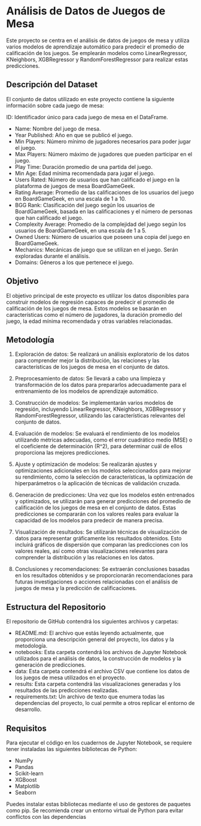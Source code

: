 # Análisis de Datos de Juegos de Mesa
Este proyecto se centra en el análisis de datos de juegos de mesa y utiliza varios modelos de aprendizaje automático para predecir el promedio de calificación de los juegos. Se emplearán modelos como LinearRegressor, KNeighbors, XGBRegressor y RandomForestRegressor para realizar estas predicciones.

## Descripción del Dataset
El conjunto de datos utilizado en este proyecto contiene la siguiente información sobre cada juego de mesa:

ID: Identificador único para cada juego de mesa en el DataFrame.
+ Name: Nombre del juego de mesa.
+ Year Published: Año en que se publicó el juego.
+ Min Players: Número mínimo de jugadores necesarios para poder jugar el juego.
+ Max Players: Número máximo de jugadores que pueden participar en el juego.
+ Play Time: Duración promedio de una partida del juego.
+ Min Age: Edad mínima recomendada para jugar el juego.
+ Users Rated: Número de usuarios que han calificado el juego en la plataforma de juegos de mesa BoardGameGeek.
+ Rating Average: Promedio de las calificaciones de los usuarios del juego en BoardGameGeek, en una escala de 1 a 10.
+ BGG Rank: Clasificación del juego según los usuarios de BoardGameGeek, basada en las calificaciones y el número de personas que han calificado el juego.
+ Complexity Average: Promedio de la complejidad del juego según los usuarios de BoardGameGeek, en una escala de 1 a 5.
+ Owned Users: Número de usuarios que poseen una copia del juego en BoardGameGeek.
+ Mechanics: Mecánicas de juego que se utilizan en el juego. Serán exploradas durante el análisis.
+ Domains: Géneros a los que pertenece el juego.
## Objetivo
El objetivo principal de este proyecto es utilizar los datos disponibles para construir modelos de regresión capaces de predecir el promedio de calificación de los juegos de mesa. Estos modelos se basarán en características como el número de jugadores, la duración promedio del juego, la edad mínima recomendada y otras variables relacionadas.

## Metodología
1. Exploración de datos: Se realizará un análisis exploratorio de los datos para comprender mejor la distribución, las relaciones y las características de los juegos de mesa en el conjunto de datos.

1. Preprocesamiento de datos: Se llevará a cabo una limpieza y transformación de los datos para prepararlos adecuadamente para el entrenamiento de los modelos de aprendizaje automático.

1. Construcción de modelos: Se implementarán varios modelos de regresión, incluyendo LinearRegressor, KNeighbors, XGBRegressor y RandomForestRegressor, utilizando las características relevantes del conjunto de datos.

1. Evaluación de modelos: Se evaluará el rendimiento de los modelos utilizando métricas adecuadas, como el error cuadrático medio (MSE) o el coeficiente de determinación (R^2), para determinar cuál de ellos proporciona las mejores predicciones.

1. Ajuste y optimización de modelos: Se realizarán ajustes y optimizaciones adicionales en los modelos seleccionados para mejorar su rendimiento, como la selección de características, la optimización de hiperparámetros o la aplicación de técnicas de validación cruzada.


1. Generación de predicciones: Una vez que los modelos estén entrenados y optimizados, se utilizarán para generar predicciones del promedio de calificación de los juegos de mesa en el conjunto de datos. Estas predicciones se compararán con los valores reales para evaluar la capacidad de los modelos para predecir de manera precisa.

1. Visualización de resultados: Se utilizarán técnicas de visualización de datos para representar gráficamente los resultados obtenidos. Esto incluirá gráficos de dispersión que comparan las predicciones con los valores reales, así como otras visualizaciones relevantes para comprender la distribución y las relaciones en los datos.

1. Conclusiones y recomendaciones: Se extraerán conclusiones basadas en los resultados obtenidos y se proporcionarán recomendaciones para futuras investigaciones o acciones relacionadas con el análisis de juegos de mesa y la predicción de calificaciones.

## Estructura del Repositorio
El repositorio de GitHub contendrá los siguientes archivos y carpetas:

+ README.md: El archivo que estás leyendo actualmente, que proporciona una descripción general del proyecto, los datos y la metodología.
+ notebooks: Esta carpeta contendrá los archivos de Jupyter Notebook utilizados para el análisis de datos, la construcción de modelos y la generación de predicciones.
+ data: Esta carpeta contendrá el archivo CSV que contiene los datos de los juegos de mesa utilizados en el proyecto.
+ results: Esta carpeta contendrá las visualizaciones generadas y los resultados de las predicciones realizadas.
+ requirements.txt: Un archivo de texto que enumera todas las dependencias del proyecto, lo cual permite a otros replicar el entorno de desarrollo.
## Requisitos
Para ejecutar el código en los cuadernos de Jupyter Notebook, se requiere tener instaladas las siguientes bibliotecas de Python:

+ NumPy
+ Pandas
+ Scikit-learn
+ XGBoost
+ Matplotlib
+ Seaborn

Puedes instalar estas bibliotecas mediante el uso de gestores de paquetes como pip. Se recomienda crear un entorno virtual de Python para evitar conflictos con las dependencias
